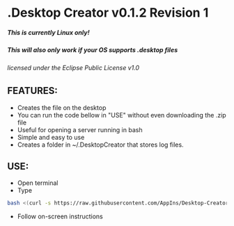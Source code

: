 # .Desktop Creator v0.1.2 Revision 1
##### This is currently Linux only!
##### This will also only work if your OS supports .desktop files
###### licensed under the Eclipse Public License v1.0

## FEATURES:
* Creates the file on the desktop
* You can run the code bellow in "USE" without even downloading the .zip file
* Useful for opening a server running in bash
* Simple and easy to use
* Creates a folder in ~/.DesktopCreator that stores log files. 

## USE:
* Open terminal
* Type
```bash
bash <(curl -s https://raw.githubusercontent.com/AppIns/Desktop-Creator/master/Main.sh);
```
* Follow on-screen instructions
